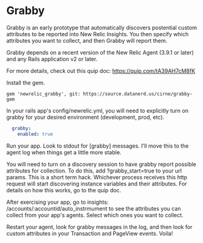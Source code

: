 # Grabby

Grabby is an early prototype that automatically discovers postential custom attributes to be reported
into New Relic Insights.  You then specify which attributes you want to collect, and then Grabby will report
them.

Grabby depends on a recent version of the New Relic Agent (3.9.1 or later) and any Rails application
v2 or later.

For more details, check out this quip doc: https://quip.com/tA39AH7cM8fK

Install the gem. 
```
gem 'newrelic_grabby', git: https://source.datanerd.us/cirne/grabby-gem
```

In your rails app's <conde>config/newrelic.yml</code>, you will need to explicitly turn on 
grabby for your desired environment (development, prod, etc).

```yaml
  grabby:
    enabled: true
```

Run your app.  Look to stdout for [grabby] messages. I'll move this to the agent log when things
get a little more stable.

You will need to turn on a discovery session to have grabby report possible attributes for collection.
To do this, add ?grabby_start=true to your url params.  This is a short term hack.  Whichever process
receives this http request will start discovering instance variables and their attributes.  For details on
how this works, go to the quip doc.

After exercising your app, go to insights: /accounts/:accountid/auto_instrmument to see the attributes
you can collect from your app's agents.  Select which ones you want to collect.

Restart your agent, look for grabby messages in the log, and then look for custom attributes in your
Transaction and PageView events.  Voila!